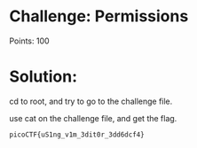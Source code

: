 # Challenge: Permissions
Points: 100

# Solution:

cd to root, and try to go to the challenge file. 
 
 use cat on the challenge file, and get the flag.
 
 ```picoCTF{uS1ng_v1m_3dit0r_3dd6dcf4}```
